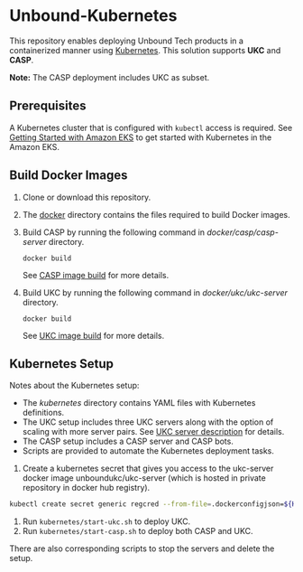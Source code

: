 
# Unbound-Kubernetes

This repository enables deploying Unbound Tech products in a containerized manner using [Kubernetes](https://kubernetes.io/). This solution supports **UKC** and **CASP**.

**Note:** The CASP deployment includes UKC as subset.

## Prerequisites
A Kubernetes cluster that is configured with `kubectl` access is required. See [Getting Started with Amazon EKS](Getting_Started_with_Amazon_EKS.md) to get started with Kubernetes in the Amazon EKS.


## Build Docker Images
1. Clone or download this repository.
2. The [docker](./docker) directory contains the files required to build Docker images.
3. Build CASP by running the following command in *docker/casp/casp-server* directory.

    `docker build`

    See [CASP image build](docker/casp/casp-server) for more details.
4. Build UKC by running the following command in *docker/ukc/ukc-server* directory.

    `docker build`

    See [UKC image build](docker/ukc/ukc-server) for more details.


## Kubernetes Setup
Notes about the Kubernetes setup:
- The *kubernetes* directory contains YAML files with Kubernetes definitions.
- The UKC setup includes three UKC servers along with the option of scaling with more server pairs. See [UKC server description](kubernetes/ukc/README.md) for details.
- The CASP setup includes a CASP server and CASP bots.
- Scripts are provided to automate the Kubernetes deployment tasks.

1. Create a kubernetes secret that gives you access to the ukc-server docker image unboundukc/ukc-server (which is hosted in private repository in docker hub registry).
```bash
kubectl create secret generic regcred --from-file=.dockerconfigjson=${HOME}/.docker/config.json --type=kubernetes.io/dockerconfigjson
```
1. Run `kubernetes/start-ukc.sh` to deploy UKC.
1. Run `kubernetes/start-casp.sh` to deploy both CASP and UKC.

There are also corresponding scripts to stop the servers and delete the setup.
